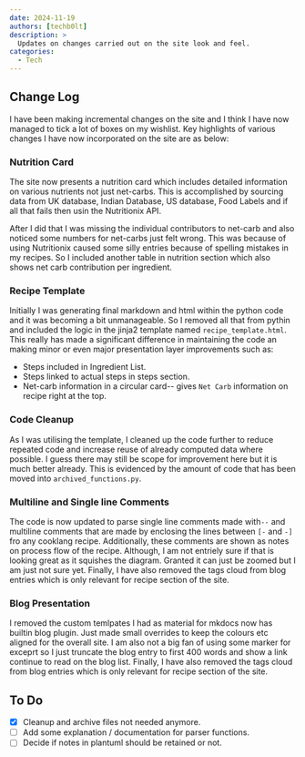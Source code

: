 ```yaml
---
date: 2024-11-19
authors: [techb0lt]
description: >
  Updates on changes carried out on the site look and feel.
categories:
  - Tech
---
```


## Change Log

I have been making incremental changes on the site and I think I have now managed to tick a lot of boxes on my wishlist. Key highlights of various changes I have now incorporated on the site are as below:

### Nutrition Card
The site now presents a nutrition card which includes detailed information on various nutrients not just net-carbs. 
This is accomplished by sourcing data from UK database, Indian Database, US database, Food Labels and if all that fails then usin the Nutritionix API.

After I did that I was missing the individual contributors to net-carb and also noticed some numbers for net-carbs just felt wrong. 
This was because of using Nutritionix caused some silly entries because of spelling mistakes in my recipes. 
So I included another table in nutrition section which also shows net carb contribution per ingredient.

### Recipe Template
Initially I was generating final markdown and html within the python code and it was becoming a bit unmanageable.
So I removed all that from pythin and included the logic in the jinja2 template named `recipe_template.html`. 
This really has made a significant difference in maintaining the code an making minor or even major presentation layer improvements such as:

- Steps included in Ingredient List.
- Steps linked to actual steps in steps section.
- Net-carb information in a circular card-- gives `Net Carb` information on recipe right at the top.

### Code Cleanup
As I was utilising the template, I cleaned up the code further to reduce repeated code and increase reuse of already computed data where possible. 
I guess there may still be scope for improvement here but it is much better already. This is evidenced by the amount of code that has been moved into `archived_functions.py`.

### Multiline and Single line Comments
The code is now updated to parse single line comments made with`--` and multiline comments that are made by enclosing the lines between `[-` and `-]` fro any cooklang recipe.
Additionally, these comments are shown as notes on process flow of the recipe. 
Although, I am not entriely sure if that is looking great as it squishes the diagram. Granted it can just be zoomed but I am just not sure yet.
Finally, I have also removed the tags cloud from blog entries which is only relevant for recipe section of the site.

### Blog Presentation
I removed the custom temlpates I had as material for mkdocs now has builtin blog plugin. 
Just made small overrides to keep the colours etc aligned for the overall site.
I am also not a big fan of using some marker for exceprt so I just truncate the blog entry to first 400 words and show a link continue to read on the blog list.
Finally, I have also removed the tags cloud from blog entries which is only relevant for recipe section of the site.

## To Do

- [x] Cleanup and archive files not needed anymore.
- [ ] Add some explanation / documentation for parser functions.
- [ ] Decide if notes in plantuml should be retained or not.
